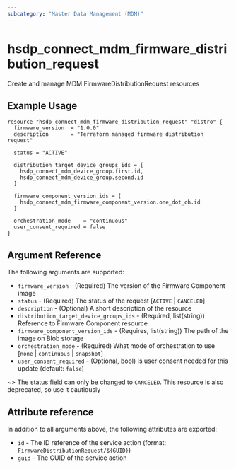 ```yaml
---
subcategory: "Master Data Management (MDM)"
---
```


# hsdp_connect_mdm_firmware_distribution_request

Create and manage MDM FirmwareDistributionRequest resources

## Example Usage

```hcl
resource "hsdp_connect_mdm_firmware_distribution_request" "distro" {
  firmware_version  = "1.0.0"
  description       = "Terraform managed firmware distribution request"
  
  status = "ACTIVE"
  
  distribution_target_device_groups_ids = [
    hsdp_connect_mdm_device_group.first.id,
    hsdp_connect_mdm_device_group.second.id
  ]
  
  firmware_component_version_ids = [
    hsdp_connect_mdm_firmware_component_version.one_dot_oh.id
  ]
  
  orchestration_mode    = "continuous"
  user_consent_required = false
}
```

## Argument Reference

The following arguments are supported:

* `firmware_version` - (Required) The version of the Firmware Component image
* `status` - (Required) The status of the request [`ACTIVE` | `CANCELED`]
* `description` - (Optional) A short description of the resource
* `distribution_target_device_groups_ids` - (Required, list(string)) Reference to Firmware Component resource
* `firmware_component_version_ids` - (Requires, list(string)) The path of the image on Blob storage
* `orchestration_mode` - (Required) What mode of orchestration to use [`none` | `continuous` | `snapshot`]
* `user_consent_required` - (Optional, bool) Is user consent needed for this update (default: `false`)

~> The status field can only be changed to `CANCELED`. This resource is also deprecated, so use it cautiously

## Attribute reference

In addition to all arguments above, the following attributes are exported:

* `id` - The ID reference of the service action (format: `FirmwareDistributionRequest/${GUID}`)
* `guid` - The GUID of the service action
